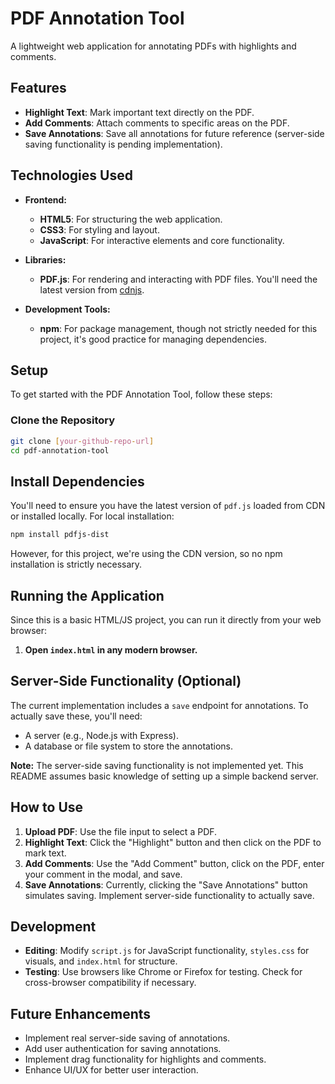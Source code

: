 # PDF Annotation Tool

A lightweight web application for annotating PDFs with highlights and comments.

## Features

- **Highlight Text**: Mark important text directly on the PDF.
- **Add Comments**: Attach comments to specific areas on the PDF.
- **Save Annotations**: Save all annotations for future reference (server-side saving functionality is pending implementation).

## Technologies Used

- **Frontend:**
  - **HTML5**: For structuring the web application.
  - **CSS3**: For styling and layout.
  - **JavaScript**: For interactive elements and core functionality.

- **Libraries:**
  - **PDF.js**: For rendering and interacting with PDF files. You'll need the latest version from [cdnjs](https://cdnjs.com/libraries/pdf.js).

- **Development Tools:**
  - **npm**: For package management, though not strictly needed for this project, it's good practice for managing dependencies.

## Setup

To get started with the PDF Annotation Tool, follow these steps:

### Clone the Repository

```bash
git clone [your-github-repo-url]
cd pdf-annotation-tool
```
## Install Dependencies

You'll need to ensure you have the latest version of `pdf.js` loaded from CDN or installed locally. For local installation:

```bash
npm install pdfjs-dist
```
However, for this project, we're using the CDN version, so no npm installation is strictly necessary.

## Running the Application

Since this is a basic HTML/JS project, you can run it directly from your web browser:

1. **Open `index.html` in any modern browser.**

## Server-Side Functionality (Optional)

The current implementation includes a `save` endpoint for annotations. To actually save these, you'll need:

- A server (e.g., Node.js with Express).
- A database or file system to store the annotations.

**Note:** The server-side saving functionality is not implemented yet. This README assumes basic knowledge of setting up a simple backend server.

## How to Use

1. **Upload PDF**: Use the file input to select a PDF.
2. **Highlight Text**: Click the "Highlight" button and then click on the PDF to mark text.
3. **Add Comments**: Use the "Add Comment" button, click on the PDF, enter your comment in the modal, and save.
4. **Save Annotations**: Currently, clicking the "Save Annotations" button simulates saving. Implement server-side functionality to actually save.

## Development

- **Editing**: Modify `script.js` for JavaScript functionality, `styles.css` for visuals, and `index.html` for structure.
- **Testing**: Use browsers like Chrome or Firefox for testing. Check for cross-browser compatibility if necessary.

## Future Enhancements

- Implement real server-side saving of annotations.
- Add user authentication for saving annotations.
- Implement drag functionality for highlights and comments.
- Enhance UI/UX for better user interaction.

